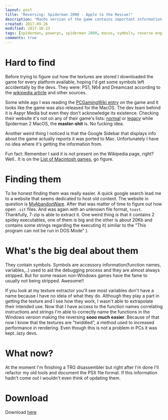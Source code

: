 ```yaml
---
layout: post
title: "Reversing: Spiderman 2000 - Apple to the Rescue!"
description: "MacOs version of the game contains important information for the analysis of the game"
created: 2017-09-26
modified: 2017-10-23
tags: [spiderman, powerpc, spiderman 2000, macos, symbols, reverse engineering, ida pro]
comments: true
---
```


# Hard to find


Before trying to figure out how the textures are stored I downloaded the game for every platform available, hoping I'd get some symbols left accidentally by the devs. They were: PS1, N64 and Dreamcast according to the [wikipedia article](https://en.wikipedia.org/wiki/Spider-Man_(2000_video_game)) and other sources.

Some while ago I was reading the [PCGamingWiki entry](https://pcgamingwiki.com/wiki/Spider-Man_(2001)) on the game and it looks like the game was also released for the MacOS. The dev team behind it is Aspyr Media but even they don't acknowledge its existence. Checking their website it's not on any of their game's lists: [normal](http://www.aspyr.com/games) or [legacy](http://www.aspyr.com/games/legacy) while Spiderman 2 MacOS, the **master-shit** is. No fucking idea.

Another weird thing I noticed is that the Google Sidebar that displays info about the game actually reports it was ported to Mac. Unfortunately I have no idea where it's getting the information from.

Fun fact: Remember I said it is not present on the Wikipedia page, right? Well.. It is on the [List of Macintosh games](https://en.wikipedia.org/wiki/List_of_Macintosh_games), go figure.

# Finding them


To be honest finding them was really easier. A quick google search lead me to a website that seems dedicated to host old content. The website in question is [MyAbandonWare](https://www.myabandonware.com/game/spider-man-3qc#Mac). After that was matter of time to figure out how open `.sit` files. And was again with an unknown file format, `toast`. Thankfully, 7-zip is able to extract it. One weird thing is that it contains 2 spidey executables, one of them is big and the other is about 20Kb and contains some strings regarding the executing it( similar to the "This program can not be run in DOS Mode" ).

# What's the big deal about them


They contain symbols. Symbols are accessory information(function names, variables,..) used to aid the debugging process and they are almost always stripped. But for some reason non-Windows games have the fame to usually not being stripped. Awesome!!

If you look at my texture extractor you'll see most variables don't have a name because I have no ideia of what they do. Although they play a part in getting the texture and I see how they work, I wasn't able to extrapolate their intended use.
Now that I have access to the function names correlating instructions and strings I'm able to correctly name the functions in the Windows version making the reversing **sooo much easier**. Because of that now I know that the textures are "twiddled", a method used to increased performance in rendering. Even though this is not a problem in PCs it was kept..lazy devs.

# What now?


At the moment I'm finishing a TRG disassembler but right after I'm done I'll refactor my old tools and document the PSX file format. If this information hadn't come out I wouldn't even think of updating them. 

# Download


Download [here](files/Spider-Man)
